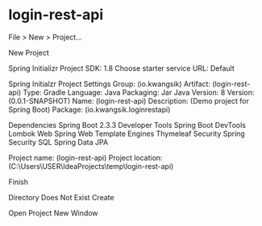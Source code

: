 # login-rest-api

File > New > Project...

New Project

 Spring Initializr
  Project SDK:
   1.8
  Choose starter service URL:
   Default

 Spring Initialzr Project Settings
  Group: (io.kwangsik)
  Artifact: (login-rest-api)
  Type: Gradle
  Language: Java
  Packaging: Jar
  Java Version: 8
  Version: (0.0.1-SNAPSHOT)
  Name: (login-rest-api)
  Description: (Demo project for Spring Boot)
  Package: (io.kwangsik.loginrestapi)

 Dependencies
  Spring Boot
   2.3.3
  Developer Tools
   Spring Boot DevTools
   Lombok
  Web
   Spring Web
  Template Engines
   Thymeleaf
  Security
   Spring Security
  SQL
   Spring Data JPA

 Project name:
  (login-rest-api)
 Project location:
  (C:\Users\USER\IdeaProjects\temp\login-rest-api)

 Finish

 Directory Does Not Exist
  Create

 Open Project
  New Window